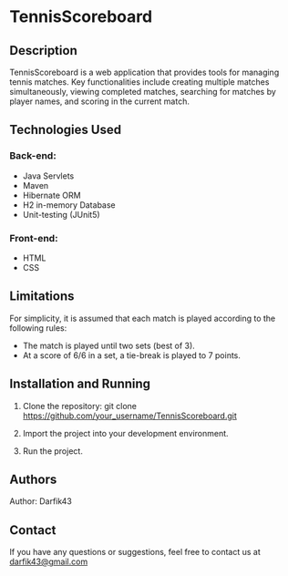 # TennisScoreboard

## Description

TennisScoreboard is a web application that provides tools for managing tennis matches. Key functionalities include creating multiple matches simultaneously, viewing completed matches, searching for matches by player names, and scoring in the current match.

## Technologies Used

### Back-end:
- Java Servlets
- Maven
- Hibernate ORM
- H2 in-memory Database
- Unit-testing (JUnit5)

### Front-end:
- HTML
- CSS

## Limitations

For simplicity, it is assumed that each match is played according to the following rules:
- The match is played until two sets (best of 3).
- At a score of 6/6 in a set, a tie-break is played to 7 points.

## Installation and Running

1. Clone the repository:
git clone https://github.com/your_username/TennisScoreboard.git

2. Import the project into your development environment.

3. Run the project.


## Authors

Author: Darfik43

## Contact

If you have any questions or suggestions, feel free to contact us at darfik43@gmail.com
